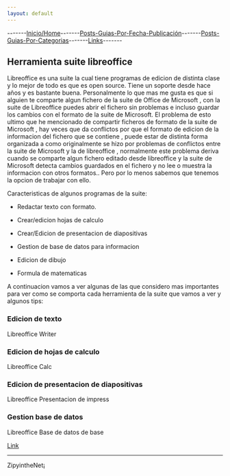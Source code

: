 ```yaml
---
layout: default
---
```

-------[Inicio/Home](./../index.html)-------[Posts-Guias-Por-Fecha-Publicación](./../posts.html)-------[Posts-Guias-Por-Categorias](./../categorias.html)-------[Links](./../links.html)-------
## Herramienta suite libreoffice

Libreoffice es una suite la cual tiene programas de edicion de distinta clase y lo mejor de todo es que es open source. Tiene un soporte desde hace años y es bastante buena. Personalmente lo que mas me gusta es que si alguien te comparte algun fichero de la suite de Office de Microsoft , con la suite de Libreoffice puedes abrir el fichero sin problemas e incluso guardar los cambios con el formato de la suite de Microsoft.
El problema de esto ultimo que he mencionado de compartir ficheros de formato de la suite de Microsoft , hay veces que da conflictos por que el formato de edicion de la informacion del fichero que se contiene , puede estar de distinta forma organizada a como originalmente se hizo por problemas de conflictos entre la suite de Microsoft y la de libreoffice , normalmente este problema deriva cuando se comparte algun fichero editado desde libreoffice y la suite de Microsoft detecta cambios guardados en el fichero y no lee o muestra la informacion con otros formatos.. Pero por lo menos sabemos que tenemos la opcion de trabajar con ello.

Caracteristicas de algunos programas de la suite:

- Redactar texto con formato.

- Crear/edicion hojas de calculo

- Crear/Edicion de presentacion de diapositivas

- Gestion de base de datos para informacion

- Edicion de dibujo

- Formula de matematicas

A continuacion vamos a ver algunas de las que considero mas importantes para ver como se comporta cada herramienta de la suite que vamos a ver y algunos tips:

### Edicion de texto

Libreoffice Writer

### Edicion de hojas de calculo

Libreoffice Calc

### Edicion de presentacion de diapositivas

Libreoffice Presentacion de impress

### Gestion base de datos

Libreoffice Base de datos de base


[Link](https://es.libreoffice.org/)

-----------------------------------------------------------------------------

ZipyintheNet¡
